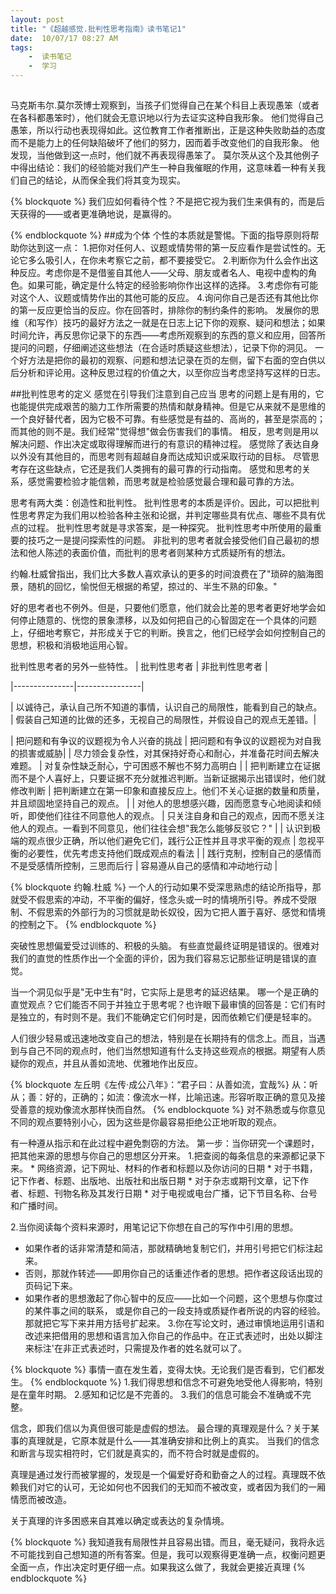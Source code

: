```yaml
---
layout: post
title: "《超越感觉.批判性思考指南》读书笔记1"
date:  10/07/17 08:27 AM
tags: 
	-  读书笔记
	-  学习
---
```


##
马克斯韦尔.莫尔茨博士观察到，当孩子们觉得自己在某个科目上表现愚笨（或者在各科都愚笨时），他们就会无意识地以行为去证实这种自我形象。
他们觉得自己愚笨，所以行动也表现得如此。这位教育工作者推断出，正是这种失败助益的态度而不是能力上的任何缺陷破坏了他们的努力，因而着手改变他们的自我形象。
他发现，当他做到这一点时，他们就不再表现得愚笨了。
莫尔茨从这个及其他例子中得出结论：我们的经验能对我们产生一种自我催眠的作用，这意味着一种有关我们自己的结论，从而保全我们将其变为现实。


{% blockquote %}
我们应如何看待个性？不是把它视为我们生来俱有的，而是后天获得的——或者更准确地说，是赢得的。

{% endblockquote %}
##成为个体
个性的本质就是警惕。下面的指导原则将帮助你达到这一点：
1.把你对任何人、议题或情势带的第一反应看作是尝试性的。无论它多么吸引人，在你未考察它之前，都不要接受它。
2.判断你为什么会作出这种反应。考虑你是不是借鉴自其他人——父母、朋友或者名人、电视中虚构的角色。如果可能，确定是什么特定的经验影响你作出这样的选择。
3.考虑你有可能对这个人、议题或情势作出的其他可能的反应。
4.询问你自己是否还有其他比你的第一反应更恰当的反应。你在回答时，排除你的制约条件的影响。
发展你的思维（和写作）技巧的最好方法之一就是在日志上记下你的观察、疑问和想法；如果时间允许，再反思你记录下的东西——考虑所观察到的东西的意义和应用，回答所提问的问题，仔细阐述这些想法（在合适时质疑这些想法），记录下你的洞见。
一个好方法是把你的最初的观察、问题和想法记录在页的左侧，留下右面的空白供以后分析和评论用。这种反思过程的价值之大，以至你应当考虑坚持写这样的日志。

##批判性思考的定义
感觉在引导我们注意到自己应当 思考的问题上是有用的，它也能提供完成艰苦的脑力工作所需要的热情和献身精神。但是它从来就不是思维的一个良好替代者，因为它极不可靠。有些感觉是有益的、高尚的，甚至是崇高的；而其他的则不是。我们经常"觉得想"做会伤害我们的事情。
相反，思考则是用以解决问题、作出决定或取得理解而进行的有意识的精神过程。
感觉除了表达自身以外没有其他目的，而思考则有超越自身而达成知识或采取行动的目标。
尽管思考存在这些缺点，它还是我们人类拥有的最可靠的行动指南。
感觉和思考的关系，感觉需要检验才能信赖，而思考就是检验感觉最合理和最可靠的方法。

思考有两大类：创造性和批判性。
批判性思考的本质是评价。因此，可以把批判性思考界定为我们用以检验各种主张和论据，并判定哪些具有优点、哪些不具有优点的过程。
批判性思考就是寻求答案，是一种探究。
批判性思考中所使用的最重要的技巧之一是提问探索性的问题。
非批判的思考者就会接受他们自己最初的想法和他人陈述的表面价值，而批判的思考者则某种方式质疑所有的想法。

约翰.杜威曾指出，我们比大多数人喜欢承认的更多的时间浪费在了"琐碎的脑海图景，随机的回忆，愉悦但无根据的希望，掠过的、半生不熟的印象。"


好的思考者也不例外。但是，只要他们愿意，他们就会比差的思考者更好地学会如何停止随意的、恍惚的景象漂移，以及如何把自己的心智固定在一个具体的问题上，仔细地考察它，并形成关于它的判断。换言之，他们已经学会如何控制自己的思想，积极和消极地运用心智。


批判性思考者的另外一些特性。
|  批判性思考者 | 非批判性思考者 |

|---------------|----------------|

| 以诚待己，承认自己所不知道的事情，认识自己的局限性，能看到自己的缺点。 | 假装自己知道的比做的还多，无视自己的局限性，并假设自己的观点无差错。|

|  把问题和有争议的议题视为令人兴奋的挑战 | 把问题和有争议的议题视为对自我的损害或威胁|
|  尽力领会复杂性，对其保持好奇心和耐心，并准备花时间去解决难题。 | 对复杂性缺乏耐心，宁可困惑不解也不努力高明白 |
|  把判断建立在证据而不是个人喜好上，只要证据不充分就推迟判断。当新证据揭示出错误时，他们就修改判断 | 把判断建立在第一印象和直接反应上。他们不关心证据的数量和质量，并且顽固地坚持自己的观点。 |
|  对他人的思想感兴趣，因而愿意专心地阅读和倾听，即使他们往往不同意他人的观点。 | 只关注自身和自己的观点，因而不愿关注他人的观点。一看到不同意见，他们往往会想"我怎么能够反驳它？" |
|  认识到极端的观点很少正确，所以他们避免它们，践行公正性并且寻求平衡的观点 | 忽视平衡的必要性，优先考虑支持他们既成观点的看法 |
|  践行克制，控制自己的感情而不是受感情所控制，三思而后行 | 容易遵从自己的感情和冲动地行动 |

{% blockquote 约翰.杜威 %}
 一个人的行动如果不受深思熟虑的结论所指导，那就受不假思索的冲动，不平衡的偏好，怪念头或一时的情境所引导。养成不受限制、不假思索的外部行为的习惯就是助长奴役，因为它把人置于喜好、感觉和情境的控制之下。
{% endblockquote %}

突破性思想偏爱受过训练的、积极的头脑。
有些直觉最终证明是错误的。很难对我们的直觉的性质作出一个全面的评价，因为我们容易忘记那些证明是错误的直觉。

当一个洞见似乎是"无中生有"时，它实际上是思考的延迟结果。
哪一个是正确的直觉观点？它们能否不同于并独立于思考呢？也许眼下最审慎的回答是：它们有时是独立的，有时则不是。我们不能确定它们何时是，因而依赖它们便是轻率的。

人们很少轻易或迅速地改变自己的想法，特别是在长期持有的信念上。而且，当遇到与自己不同的观点时，他们当然想知道有什么支持这些观点的根据。期望有人质疑你的观点，并且从善如流地、优雅地作出反应。

{% blockquote 左丘明《左传·成公八年》：“君子曰：从善如流，宜哉%}
从：听从；善：好的，正确的；如流：像流水一样，比喻迅速。形容听取正确的意见及接受善意的规劝像流水那样快而自然。
{% endblockquote %}
对不熟悉或与你意见不同的观点要特别小心，因为这些是你最容易拒绝公正地听取的观点。

有一种遵从指示和在此过程中避免剽窃的方法。
第一步：当你研究一个课题时，把其他来源的思想与你自己的思想区分开来。
1.把查阅的每条信息的来源都记录下来。
    * 网络资源，记下网址、材料的作者和标题以及你访问的日期
    * 对于书籍，记下作者、标题、出版地、出版社和出版日期
    * 对于杂志或期刊文章，记下作者、标题、刊物名称及其发行日期
    * 对于电视或电台广播，记下节目名称、台号和广播时间。

2.当你阅读每个资料来源时，用笔记记下你想在自己的写作中引用的思想。
   * 如果作者的话非常清楚和简洁，那就精确地复制它们，并用引号把它们标注起来。
   * 否则，那就作转述——即用你自己的话重述作者的思想。把作者这段话出现的页码记下来。
   * 如果作者的思想激起了你心智中的反应——比如一个问题，这个思想与你度过的某件事之间的联系，
     或是你自己的一段支持或质疑作者所说的内容的经验。
     那就把它写下来并用方括号扩起来。
3.你在写论文时，通过审慎地运用引语和改述来把借用的思想和语言加入你自己的作品中。在正式表述时，出处以脚注来标注'在非正式表述时，只需提及作者的姓名就可以了。

{% blockquote %}
事情一直在发生着，变得太快。无论我们是否看到，它们都发生。
{% endblockquote %}
1.我们得思想和信念不可避免地受他人得影响，特别是在童年时期。
2.感知和记忆是不完善的。
3.我们的信息可能会不准确或不完整。

信念，即我们信以为真但很可能是虚假的想法。
最合理的真理观是什么？关于某事的真理就是，它原本就是什么——其准确安排和比例上的真实。
当我们的信念和断言与现实相符时，它们就是真实的，而不符合时就是虚假的。

真理是通过发行而被掌握的，发现是一个偏爱好奇和勤奋之人的过程。真理既不依赖我们对它的认可，无论如何也不因我们的无知而不被改变，或者因为我们的一厢情愿而被改造。

关于真理的许多困惑来自其难以确定或表达的复杂情境。

{% blockquote %}
我知道我有局限性并且容易出错。而且，毫无疑问，我将永远不可能找到自己想知道的所有答案。但是，我可以观察得更准确一点，权衡问题更全面一点，作出决定时更仔细一点。如果我这么做了，我就会更接近真理
{% endblockquote %}